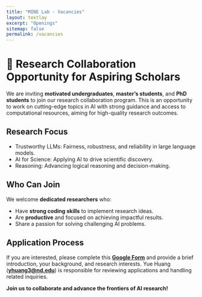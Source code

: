 ```yaml
---
title: "MINE Lab - Vacancies"
layout: textlay
excerpt: "Openings"
sitemap: false
permalink: /vacancies
---
```


# 🌟 Research Collaboration Opportunity for Aspiring Scholars  

We are inviting **motivated undergraduates**, **master’s students**, and **PhD students** to join our research collaboration program. This is an opportunity to work on cutting-edge topics in AI with strong guidance and access to computational resources, aiming for high-quality research outcomes.   

## Research Focus  
- Trustworthy LLMs: Fairness, robustness, and reliability in large language models.  
- AI for Science: Applying AI to drive scientific discovery.  
- Reasoning: Advancing logical reasoning and decision-making.  

## Who Can Join  
We welcome **dedicated researchers** who:  
- Have **strong coding skills** to implement research ideas.  
- Are **productive** and focused on achieving impactful results.  
- Share a passion for solving challenging AI problems.  

## Application Process  
If you are interested, please complete this **[Google Form](https://forms.gle/your-form-link)** and provide a brief introduction, your background, and research interests. Yue Huang (**[yhuang3@nd.edu](mailto:yhuang3@nd.edu)**) is responsible for reviewing applications and handling related inquiries.  

**Join us to collaborate and advance the frontiers of AI research!**

